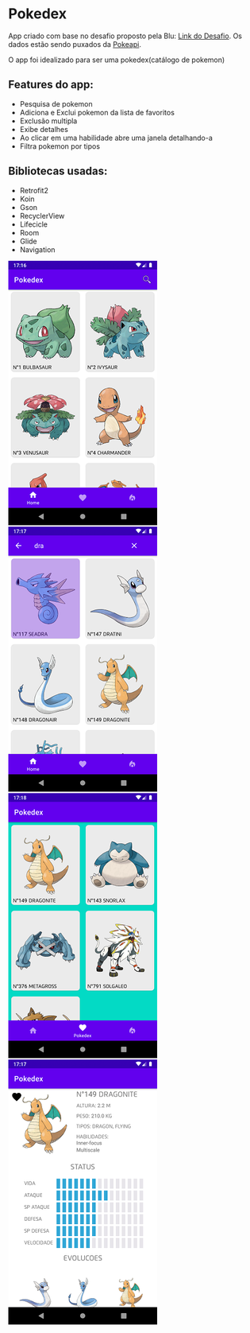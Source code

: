 # Pokedex

App criado com base no desafio proposto pela Blu: <a href="https://github.com/Pagnet/desafio-front-android">Link do Desafio</a>. Os dados estão sendo puxados da <a href="https://pokeapi.co/">Pokeapi</a>. <br>

O app foi idealizado para ser uma pokedex(catálogo de pokemon)<br>

## Features do app: 

<ul>
  <li>Pesquisa de pokemon</li>
  <li>Adiciona e Exclui pokemon da lista de favoritos</li>
  <li>Exclusão multipla</li>
  <li>Exibe detalhes</li>
  <li>Ao clicar em uma habilidade abre uma janela detalhando-a</li>
  <li>Filtra pokemon por tipos</li>
</ul>

## Bibliotecas usadas:
<ul>
  <li>Retrofit2</li>
  <li>Koin</li>
  <li>Gson</li>
  <li>RecyclerView</li>
  <li>Lifecicle</li>
  <li>Room</li>
  <li>Glide</li>
  <li>Navigation</li>
  
</ul>

![](imagens/captura1.png) ![](imagens/captura2.png) ![](imagens/captura3.png) ![](imagens/captura4.png)
